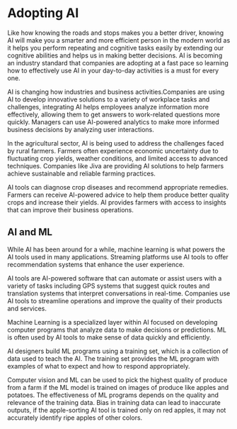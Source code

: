 # Adopting AI

Like how knowing the roads and stops makes you a better driver, knowing AI will make you a smarter and more efficient person in the modern world as it helps you perform repeating and cognitive tasks easily by extending our cognitive abilities and helps us in making better decisions. AI is becoming an industry standard that companies are adopting at a fast pace so learning how to effectively use AI in your day-to-day activities is a must for every one.

AI is changing how industries and business activities.Companies are using AI to develop innovative solutions to a variety of workplace tasks and challenges, integrating AI helps employees analyze information more effectively, allowing them to get answers to work-related questions more quickly. Managers can use AI-powered analytics to make more informed business decisions by analyzing user interactions.

In the agricultural sector, AI is being used to address the challenges faced by rural farmers. Farmers often experience economic uncertainty due to fluctuating crop yields, weather conditions, and limited access to advanced techniques. Companies like Jiva are providing AI solutions to help farmers achieve sustainable and reliable farming practices.

AI tools can diagnose crop diseases and recommend appropriate remedies. Farmers can receive AI-powered advice to help them produce better quality crops and increase their yields. AI provides farmers with access to insights that can improve their business operations.

## AI and ML

While AI has been around for a while, machine learning is what powers the AI tools used in many applications. Streaming platforms use AI tools to offer recommendation systems that enhance the user experience.

AI tools are AI-powered software that can automate or assist users with a variety of tasks including GPS systems that suggest quick routes and translation systems that interpret conversations in real-time. Companies use AI tools to streamline operations and improve the quality of their products and services.

Machine Learning is a specialized layer within AI focused on developing computer programs that analyze data to make decisions or predictions. ML is often used by AI tools to make sense of data quickly and efficiently.

AI designers build ML programs using a training set, which is a collection of data used to teach the AI. The training set provides the ML program with examples of what to expect and how to respond appropriately.

Computer vision and ML can be used to pick the highest quality of produce from a farm if the ML model is trained on images of produce like apples and potatoes. The effectiveness of ML programs depends on the quality and relevance of the training data. Bias in training data can lead to inaccurate outputs, if the apple-sorting AI tool is trained only on red apples, it may not accurately identify ripe apples of other colors.
